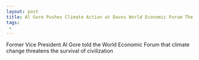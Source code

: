 ```yaml
---
layout: post
title: Al Gore Pushes Climate Action at Davos World Economic Forum The Survival of Our Civilization Is at Stake Here
tags:
 -
---
```

Former Vice President Al Gore told the World Economic Forum that climate change threatens the survival of civilization
